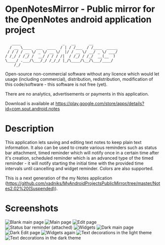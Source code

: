 # OpenNotesMirror - Public mirror for the OpenNotes android application project

```
   ____                   _   __      __           
  / __ \____  ___  ____  / | / /___  / /____  _____
 / / / / __ \/ _ \/ __ \/  |/ / __ \/ __/ _ \/ ___/
/ /_/ / /_/ /  __/ / / / /|  / /_/ / /_/  __(__  ) 
\____/ .___/\___/_/ /_/_/ |_/\____/\__/\___/____/  
    /_/
```

Open-source non-commercial software without any licence which would let usage (including commercial),
distribution, redistribution, modification of this code/software - this software is not free (yet).

There are no analytics, advertisements or payments in this application.

Download is available at https://play.google.com/store/apps/details?id=com.sout.android.notes

# Description

This application lets saving and editing text notes to keep plain text information.
It also can be used to create various reminders such as status bar attachment, timed reminder which
will notify once in a certain time after it's creation, scheduled reminder which is an advanced type
of the timed reminder - it will notify starting the initial time with the provided time intervals
until cancelling and widget reminder. Colors are also supported.

This is a next generation of the my Notes application 
(https://github.com/vadniks/MyAndroidProjectsPublicMirror/tree/master/Notes2.02%20(Suspended)).

# Screenshots

![Blank main page](Screenshots/a.png "Blank main page")
![Main page](Screenshots/b.png "Main page")
![Edit page](Screenshots/c.png "Edit page")
![Status bar reminder (attached)](Screenshots/d.png "Status bar reminder (attached)")
![Widgets](Screenshots/e.png "Widgets")
![Dark main page](Screenshots/f.png "Dark main page")
![Dark Edit page](Screenshots/g.png "Dark edit page")
![Widgets again](Screenshots/h.png "Widgets again")
![Text decorations in the light theme](Screenshots/i.png "Text decorations in the light theme")
![Text decorations in the dark theme](Screenshots/j.png "Text decorations in the dark theme")
